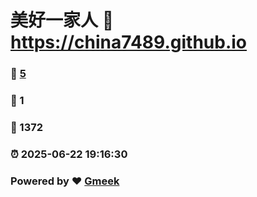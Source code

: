 # 美好一家人 :link: https://china7489.github.io 
### :page_facing_up: [5](https://china7489.github.io/tag.html) 
### :speech_balloon: 1 
### :hibiscus: 1372 
### :alarm_clock: 2025-06-22 19:16:30 
### Powered by :heart: [Gmeek](https://github.com/Meekdai/Gmeek)
